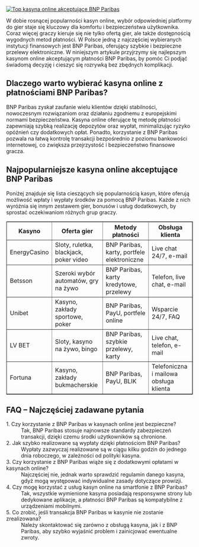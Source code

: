 [![Top kasyna online akceptujące BNP Paribas](https://123-caf.pages.dev/gitsignup.png)](https://vrmoo.ru/Bt82HjjY)

<div>   <p>W dobie rosnącej popularności kasyn online, wybór odpowiedniej platformy do gier staje się kluczowy dla komfortu i bezpieczeństwa użytkownika. Coraz więcej graczy kieruje się nie tylko ofertą gier, ale także dostępnością wygodnych metod płatności. W Polsce jedną z najczęściej wybieranych instytucji finansowych jest BNP Paribas, oferujący szybkie i bezpieczne przelewy elektroniczne. W niniejszym artykule przyjrzymy się najlepszym kasynom online akceptującym płatności BNP Paribas, by pomóc Ci podjąć świadomą decyzję i cieszyć się rozrywką bez zbędnych komplikacji.</p>    <h2>Dlaczego warto wybierać kasyna online z płatnościami BNP Paribas?</h2>   <p>BNP Paribas zyskał zaufanie wielu klientów dzięki stabilności, nowoczesnym rozwiązaniom oraz działaniu zgodnemu z europejskimi normami bezpieczeństwa. Kasyna online oferujące tę metodę płatności zapewniają szybką realizację depozytów oraz wypłat, minimalizując ryzyko opóźnień czy dodatkowych opłat. Ponadto, korzystanie z BNP Paribas pozwala na łatwą kontrolę transakcji bezpośrednio z poziomu bankowości internetowej, co zwiększa przejrzystość i bezpieczeństwo finansowe gracza.</p>    <h2>Najpopularniejsze kasyna online akceptujące BNP Paribas</h2>   <p>Poniżej znajduje się lista cieszących się popularnością kasyn, które oferują możliwość wpłaty i wypłaty środków za pomocą BNP Paribas. Każde z nich wyróżnia się innym zestawem gier, bonusów i usług dodatkowych, by sprostać oczekiwaniom różnych grup graczy.</p>    <table border="1" cellpadding="8" cellspacing="0" style="border-collapse: collapse; width: 100%;">   <thead>   <tr>   <th>Kasyno</th>   <th>Oferta gier</th>   <th>Metody płatności</th>   <th>Obsługa klienta</th>   </tr>   </thead>   <tbody>   <tr>   <td>EnergyCasino</td>   <td>Sloty, ruletka, blackjack, poker video</td>   <td>BNP Paribas, karty, portfele elektroniczne</td>   <td>Live chat 24/7, e-mail</td>   </tr>   <tr>   <td>Betsson</td>   <td>Szeroki wybór automatów, gry na żywo</td>   <td>BNP Paribas, karty kredytowe, przelewy</td>   <td>Telefon, live chat, e-mail</td>   </tr>   <tr>   <td>Unibet</td>   <td>Kasyno, zakłady sportowe, poker</td>   <td>BNP Paribas, PayU, portfele online</td>   <td>Wsparcie 24/7, FAQ</td>   </tr>   <tr>   <td>LV BET</td>   <td>Sloty, kasyno na żywo, bingo</td>   <td>BNP Paribas, szybkie przelewy, karty</td>   <td>Live chat, telefon, e-mail</td>   </tr>   <tr>   <td>Fortuna</td>   <td>Kasyno, zakłady bukmacherskie</td>   <td>BNP Paribas, PayU, BLIK</td>   <td>Telefoniczna i mailowa obsługa klienta</td>   </tr>   </tbody>   </table>    <h2>FAQ – Najczęściej zadawane pytania</h2>   <dl>   <dt>1. Czy korzystanie z BNP Paribas w kasynach online jest bezpieczne?</dt>   <dd>Tak, BNP Paribas stosuje najnowsze standardy zabezpieczeń transakcji, dzięki czemu środki użytkowników są chronione.</dd>    <dt>2. Jak szybko realizowane są wypłaty dzięki płatnościom BNP Paribas?</dt>   <dd>Wypłaty zazwyczaj realizowane są w ciągu kilku godzin do jednego dnia roboczego, w zależności od polityki kasyna.</dd>    <dt>3. Czy korzystanie z BNP Paribas wiąże się z dodatkowymi opłatami w kasynach online?</dt>   <dd>Najczęściej nie, jednak warto sprawdzić regulamin danego kasyna, gdyż mogą występować indywidualne zasady dotyczące prowizji.</dd>    <dt>4. Czy mogę korzystać z usług kasyn online na smartfonie z BNP Paribas?</dt>   <dd>Tak, wszystkie wymienione kasyna posiadają responsywne strony lub dedykowane aplikacje, a płatności BNP Paribas są kompatybilne z urządzeniami mobilnymi.</dd>    <dt>5. Co zrobić, jeśli transakcja BNP Paribas w kasynie nie zostanie zrealizowana?</dt>   <dd>Należy skontaktować się zarówno z obsługą kasyna, jak i z BNP Paribas, aby szybko wyjaśnić problem i zainicjować ewentualne zwroty.</dd>   </dl>   </div>